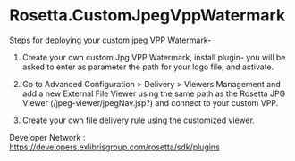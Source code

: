 # Rosetta.CustomJpegVppWatermark

Steps for deploying your custom jpeg VPP Watermark-

1) Create your own custom Jpg VPP Watermark, install plugin- you will be asked to enter as parameter the path for your logo file, and activate.

2) Go to Advanced Configuration > Delivery > Viewers Management and add a new External File Viewer using the same path as the Rosetta JPG Viewer (/jpeg-viewer/jpegNav.jsp?) and connect to your custom VPP.

3) Create your own file delivery rule using the customized viewer.

Developer Network : https://developers.exlibrisgroup.com/rosetta/sdk/plugins
